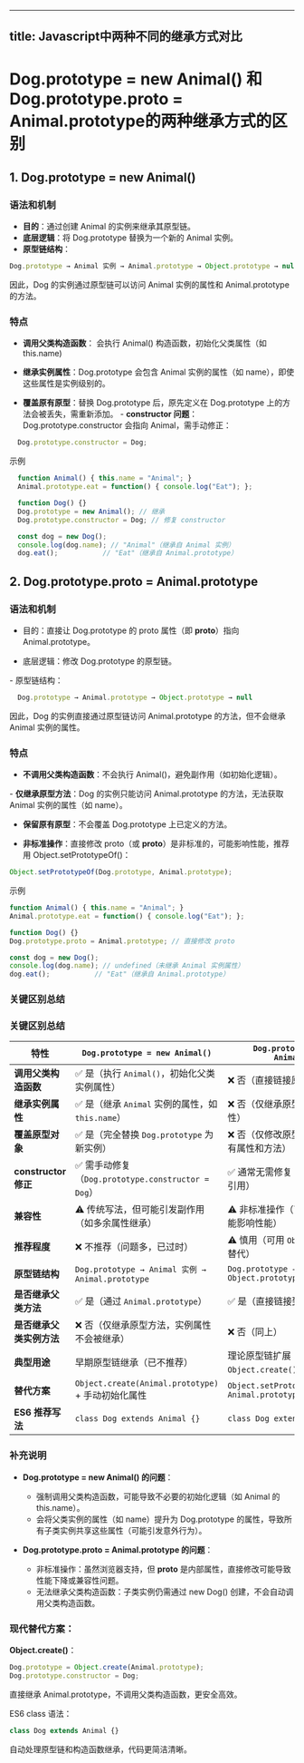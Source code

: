 
---
title: Javascript中两种不同的继承方式对比
---

# Dog.prototype = new Animal() 和 Dog.prototype.proto = Animal.prototype的两种继承方式的区别


## 1. Dog.prototype = new Animal()

### 语法和机制
- **​目的**：通过创建 Animal 的实例来继承其原型链。
- ​**底层逻辑**：将 Dog.prototype 替换为一个新的 Animal 实例。
- **​原型链结构**：

```javascript
Dog.prototype → Animal 实例 → Animal.prototype → Object.prototype → null
```

因此，Dog 的实例通过原型链可以访问 Animal 实例的属性和 Animal.prototype 的方法。

### ​特点

- **​调用父类构造函数**： 会执行 Animal() 构造函数，初始化父类属性（如 this.name)
- **继承实例属性**：Dog.prototype 会包含 Animal 实例的属性（如 name），即使这些属性是实例级别的。

- **覆盖原有原型**：替换 Dog.prototype 后，原先定义在 Dog.prototype 上的方法会被丢失，需重新添加。
​- **constructor 问题**：Dog.prototype.constructor 会指向 Animal，需手动修正：
``` javascript
  Dog.prototype.constructor = Dog;
```
​示例
``` javascript
  function Animal() { this.name = "Animal"; }
  Animal.prototype.eat = function() { console.log("Eat"); };

  function Dog() {}
  Dog.prototype = new Animal(); // 继承
  Dog.prototype.constructor = Dog; // 修复 constructor

  const dog = new Dog();
  console.log(dog.name); // "Animal"（继承自 Animal 实例）
  dog.eat();           // "Eat"（继承自 Animal.prototype）
```

## ​2. Dog.prototype.proto = Animal.prototype

### ​语法和机制

- ​目的：直接让 Dog.prototype 的 proto 属性（即 __proto__）指向 Animal.prototype。

- ​底层逻辑：修改 Dog.prototype 的原型链。

​-  原型链结构：
```javascript
  Dog.prototype → Animal.prototype → Object.prototype → null
```

因此，Dog 的实例直接通过原型链访问 Animal.prototype 的方法，但不会继承 Animal 实例的属性。
### ​特点

- **​不调用父类构造函数**：不会执行 Animal()，避免副作用（如初始化逻辑）。

​- **仅继承原型方法**：Dog 的实例只能访问 Animal.prototype 的方法，无法获取 Animal 实例的属性（如 name）。

- **​保留原有原型**：不会覆盖 Dog.prototype 上已定义的方法。

- **​非标准操作**：直接修改 proto（或 __proto__）是非标准的，可能影响性能，推荐用 Object.setPrototypeOf()：
```javascript
Object.setPrototypeOf(Dog.prototype, Animal.prototype);
```
​示例
```javascript
function Animal() { this.name = "Animal"; }
Animal.prototype.eat = function() { console.log("Eat"); };

function Dog() {}
Dog.prototype.proto = Animal.prototype; // 直接修改 proto

const dog = new Dog();
console.log(dog.name); // undefined（未继承 Animal 实例属性）
dog.eat();           // "Eat"（继承自 Animal.prototype）

```

### ​关键区别总结

### ​**关键区别总结**

| ​**特性**                | `Dog.prototype = new Animal()`                          | `Dog.prototype.__proto__ = Animal.prototype`         |
|-------------------------|--------------------------------------------------------|-----------------------------------------------------|
| ​**调用父类构造函数**     | ✅ 是（执行 `Animal()`，初始化父类实例属性）            | ❌ 否（直接链接原型，不调用构造函数）                 |
| ​**继承实例属性**         | ✅ 是（继承 `Animal` 实例的属性，如 `this.name`）       | ❌ 否（仅继承原型方法，不包含实例属性）               |
| ​**覆盖原型对象**         | ✅ 是（完全替换 `Dog.prototype` 为新实例）             | ❌ 否（仅修改原型的 `__proto__`，保留原有属性和方法） |
| ​**constructor修正**    | ✅ 需手动修复（`Dog.prototype.constructor = Dog`）     | ✅ 通常无需修复（原型链未改变构造函数引用）           |
| ​**兼容性**               | ⚠️ 传统写法，但可能引发副作用（如多余属性继承）       | ⚠️ 非标准操作（直接修改 `__proto__` 可能影响性能）   |
| ​**推荐程度**             | ❌ 不推荐（问题多，已过时）                             | ⚠️ 慎用（可用 `Object.setPrototypeOf()` 替代）         |
| ​**原型链结构**           | `Dog.prototype → Animal 实例 → Animal.prototype`         | `Dog.prototype → Animal.prototype → Object.prototype`   |
| ​**是否继承父类方法**     | ✅ 是（通过 `Animal.prototype`）                       | ✅ 是（直接链接到 `Animal.prototype`）                |
| ​**是否继承父类实例方法** | ❌ 否（仅继承原型方法，实例属性不会被继承）             | ❌ 否（同上）                                        |
| ​**典型用途**             | 早期原型链继承（已不推荐）                            | 理论原型链扩展（极少使用，多用 `Object.create()`）   |
| ​**替代方案**             | `Object.create(Animal.prototype)` + 手动初始化属性     | `Object.setPrototypeOf(Dog.prototype, Animal.prototype)` |
| ​**ES6 推荐写法**         | `class Dog extends Animal {}`                           | `class Dog extends Animal {}`                         |

### 补充说明
- ​**Dog.prototype = new Animal() 的问题**：

  - 强制调用父类构造函数，可能导致不必要的初始化逻辑（如 Animal 的 this.name）。
  - 会将父类实例的属性（如 name）提升为 Dog.prototype 的属性，导致所有子类实例共享这些属性（可能引发意外行为）。

- ​**Dog.prototype.__proto__ = Animal.prototype 的问题**：

  - ​非标准操作：虽然浏览器支持，但 __proto__ 是内部属性，直接修改可能导致性能下降或兼容性问题。
  - ​无法继承父类构造函数：子类实例仍需通过 new Dog() 创建，不会自动调用父类构造函数。


### ​现代替代方案：

​**Object.create()**：
```javascript
Dog.prototype = Object.create(Animal.prototype);
Dog.prototype.constructor = Dog;
```
直接继承 Animal.prototype，不调用父类构造函数，更安全高效。

​ES6 class 语法：
```javascript
class Dog extends Animal {}
```
自动处理原型链和构造函数继承，代码更简洁清晰。